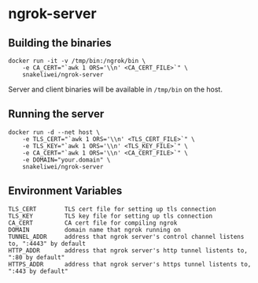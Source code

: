 ngrok-server
============

Building the binaries
---------------------

    docker run -it -v /tmp/bin:/ngrok/bin \
        -e CA_CERT="`awk 1 ORS='\\n' <CA_CERT_FILE>`" \
        snakeliwei/ngrok-server

Server and client binaries will be available in `/tmp/bin` on the host.


Running the server
------------------

    docker run -d --net host \
        -e TLS_CERT="`awk 1 ORS='\\n' <TLS_CERT_FILE>`" \
        -e TLS_KEY="`awk 1 ORS='\\n' <TLS_KEY_FILE>`" \
        -e CA_CERT="`awk 1 ORS='\\n' <CA_CERT_FILE>`" \
        -e DOMAIN="your.domain" \
        snakeliwei/ngrok-server


Environment Variables
---------------------

    TLS_CERT        TLS cert file for setting up tls connection
    TLS_KEY         TLS key file for setting up tls connection
    CA_CERT         CA cert file for compiling ngrok
    DOMAIN          domain name that ngrok running on
    TUNNEL_ADDR     address that ngrok server's control channel listens to, ":4443" by default
    HTTP_ADDR       address that ngrok server's http tunnel listents to, ":80 by default"
    HTTPS_ADDR      address that ngrok server's https tunnel listents to, ":443 by default"
